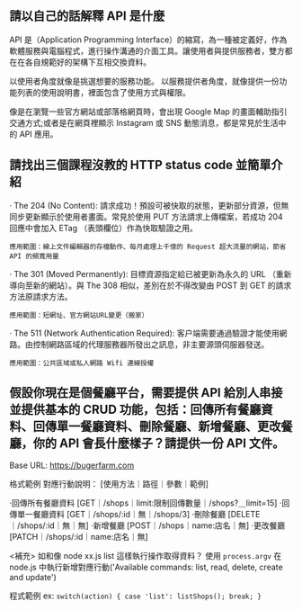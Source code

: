 ## 請以自己的話解釋 API 是什麼
API 是（Application Programming Interface）的縮寫，為一種被定義好，作為軟體服務與電腦程式，進行操作溝通的介面工具。讓使用者與提供服務者，雙方都在在各自規範好的架構下互相交換資料。

以使用者角度就像是挑選想要的服務功能。
以服務提供者角度，就像提供一份功能列表的使用說明書，裡面包含了使用方式與權限。

像是在瀏覽一些官方網站或部落格網頁時，會出現 Google Map 的畫面輔助指引交通方式;或者是在網頁裡顯示 Instagram 或 SNS 動態消息，都是常見於生活中的 API 應用。


## 請找出三個課程沒教的 HTTP status code 並簡單介紹

· The 204 (No Content):
	請求成功！預設可被快取的狀態，更新部分資源，但無同步更新顯示於使用者畫面。常見於使用 PUT 方法請求上傳檔案，若成功 204 回應中會加入 ETag （表頭欄位）作為快取驗證之用。

	應用範圍：線上文件編輯器的存檔動作、每月處理上千億的 Request 超大流量的網站，節省 API 的頻寬用量


· The 301 (Moved Permanently):
	目標資源指定給已被更新為永久的 URL （重新導向至新的網站）。與 The 308 相似，差別在於不得改變由 POST 到 GET 的請求方法原請求方法。

	應用範圍：短網址、官方網站URL變更（搬家）


· The 511 (Network Authentication Required):
	客户端需要通過驗證才能使用網路。由控制網路區域的代理服務器所發出之訊息，非主要源頭伺服器發送。

	應用範圍：公共區域或私人網路 Wifi 連線授權


## 假設你現在是個餐廳平台，需要提供 API 給別人串接並提供基本的 CRUD 功能，包括：回傳所有餐廳資料、回傳單一餐廳資料、刪除餐廳、新增餐廳、更改餐廳，你的 API 會長什麼樣子？請提供一份 API 文件。

Base URL: https://bugerfarm.com

格式範例
對應行動說明：
[使用方法｜路徑｜參數｜範例]

·回傳所有餐廳資料
[GET｜/shops｜limit:限制回傳數量｜/shops?＿limit=15]
·回傳單一餐廳資料
[GET｜/shops/:id｜無｜/shops/3]
·刪除餐廳
[DELETE｜/shops/:id｜無｜無]
·新增餐廳
[POST｜/shops｜name:店名｜無]
·更改餐廳
[PATCH｜/shops/:id｜name:店名｜無]

<補充>
如和像 node xx.js list 這樣執行操作取得資料？
使用 `process.argv` 在 node.js 中執行新增對應行動('Available commands: list, read, delete, create and update')

程式範例 ex:
`switch(action) {
  case 'list':
    listShops();
    break;
 }`
